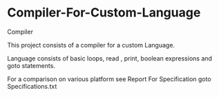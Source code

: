 # Compiler-For-Custom-Language
Compiler

This project consists of a compiler for a custom Language.

Language consists of basic loops, read , print, boolean expressions and goto statements.

For a comparison on various platform see Report
For Specification goto Specifications.txt
